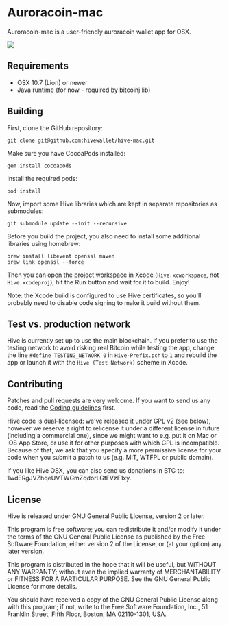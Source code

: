# Auroracoin-mac

Auroracoin-mac is a user-friendly auroracoin wallet app for OSX.

![](http://i.imgur.com/p5VoeND.png)


## Requirements

* OSX 10.7 (Lion) or newer
* Java runtime (for now - required by bitcoinj lib)


## Building

First, clone the GitHub repository:

    git clone git@github.com:hivewallet/hive-mac.git

Make sure you have CocoaPods installed:

    gem install cocoapods

Install the required pods:

    pod install

Now, import some Hive libraries which are kept in separate repositories as submodules:

    git submodule update --init --recursive

Before you build the project, you also need to install some additional libraries using homebrew:

    brew install libevent openssl maven
    brew link openssl --force

Then you can open the project workspace in Xcode (`Hive.xcworkspace`, not `Hive.xcodeproj`), hit the Run button and wait for it to build. Enjoy!

Note: the Xcode build is configured to use Hive certificates, so you'll probably need to disable code signing to make it build without them.


## Test vs. production network

Hive is currently set up to use the main blockchain. If you prefer to use the testing network to avoid risking real Bitcoin while testing the app, change the line `#define TESTING_NETWORK 0` in `Hive-Prefix.pch` to `1` and rebuild the app or launch it with the `Hive (Test Network)` scheme in Xcode.


## Contributing

Patches and pull requests are very welcome. If you want to send us any code, read the [Coding guidelines](https://github.com/hivewallet/hive-mac/wiki/Code-style-guidelines) first.

Hive code is dual-licensed: we've released it under GPL v2 (see below), however we reserve a right to relicense it under a different license in future (including a commercial one), since we might want to e.g. put it on Mac or iOS App Store, or use it for other purposes with which GPL is incompatible. Because of that, we ask that you specify a more permissive license for your code when you submit a patch to us (e.g. MIT, WTFPL or public domain).

If you like Hive OSX, you can also send us donations in BTC to: 1wdERgJVZhqeUVTWGmZqdorLGtFVzF1xy.


## License

Hive is released under GNU General Public License, version 2 or later.

This program is free software; you can redistribute it and/or modify it under the terms of the GNU General Public License as published by the Free Software Foundation; either version 2 of the License, or (at your option) any later version.

This program is distributed in the hope that it will be useful, but WITHOUT ANY WARRANTY; without even the implied warranty of MERCHANTABILITY or FITNESS FOR A PARTICULAR PURPOSE. See the GNU General Public License for more details.

You should have received a copy of the GNU General Public License along with this program; if not, write to the Free Software Foundation, Inc., 51 Franklin Street, Fifth Floor, Boston, MA 02110-1301, USA.
